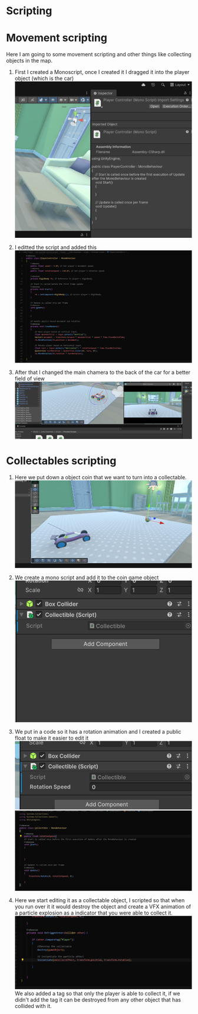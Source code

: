 <h1>Scripting</h1>

<h1>Movement scripting</h1>

Here I am going to some movement scripting and other things like collecting objects in the map.

1. First I created a Monoscript, once I created it I dragged it into the player object (which is the car)
![alt text](image.png)

2. I editted the script and added this
![alt text](image-1.png)

3. After that I changed the main chamera to the back of the car for a better field of view
![alt text](image-2.png)

<h1>Collectables scripting</h1>

1. Here we put down a object coin that we want to turn into a collectable.
![alt text](image-3.png)

2. We create a mono script and add it to the coin game object
![alt text](image-4.png)

3. We put in a code so it has a rotation animation and I created a public float to make it easier to edit it
![alt text](image-5.png)
![alt text](image-6.png)

4. Here we start editing it as a collectable object, I scripted so that when you run over it it would destroy the object and create a VFX animation of a particle explosion as a indicator that you were able to collect it.
![alt text](image-7.png)
We also added a tag so that only the player is able to collect it, if we didn't add the tag it can be destroyed from any other object that has collided with it.